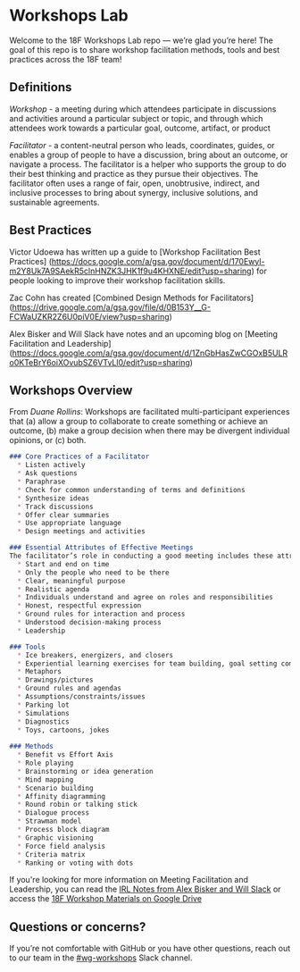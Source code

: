 # Workshops Lab

Welcome to the 18F Workshops Lab repo — we’re glad you’re here! The goal of this repo is to share workshop facilitation methods, tools and best practices across the 18F team!

## Definitions

*Workshop* - a meeting during which attendees participate in discussions and activities around a particular subject or topic, and through which attendees work towards a particular goal, outcome, artifact, or product

*Facilitator* - a content-neutral person who leads, coordinates, guides, or enables a group of people to have a discussion, bring about an outcome, or navigate a process. The facilitator is a helper who supports the group to do their best thinking and practice as they pursue their objectives. The facilitator often uses a range of fair, open, unobtrusive, indirect, and inclusive processes to bring about synergy, inclusive solutions, and sustainable agreements.

## Best Practices

Victor Udoewa has written up a guide to [Workshop Facilitation Best Practices] (https://docs.google.com/a/gsa.gov/document/d/170Ewyl-m2Y8Uk7A9SAekR5clnHNZK3JHK1f9u4KHXNE/edit?usp=sharing) for people looking to improve their workshop facilitation skills. 

Zac Cohn has created [Combined Design Methods for Facilitators] (https://drive.google.com/a/gsa.gov/file/d/0B153Y__G-FCWaUZKR2Z6U0piV0E/view?usp=sharing) 

Alex Bisker and Will Slack have notes and an upcoming blog on [Meeting Facilitation and Leadership] (https://docs.google.com/a/gsa.gov/document/d/1ZnGbHasZwCGOxB5ULRo0KTeBrY6oiXOvubSZ6VTvLl0/edit?usp=sharing) 

## Workshops Overview
From *Duane Rollins*:
Workshops are facilitated multi-participant experiences that (a) allow a group to collaborate to create something or achieve an outcome, (b) make a group decision when there may be divergent individual opinions, or (c) both. 

  ``` markdown
  ### Core Practices of a Facilitator
    * Listen actively
    * Ask questions
    * Paraphrase
    * Check for common understanding of terms and definitions
    * Synthesize ideas
    * Track discussions
    * Offer clear summaries
    * Use appropriate language
    * Design meetings and activities

  ### Essential Attributes of Effective Meetings
  The facilitator’s role in conducting a good meeting includes these attributes:
    * Start and end on time
    * Only the people who need to be there
    * Clear, meaningful purpose
    * Realistic agenda
    * Individuals understand and agree on roles and responsibilities
    * Honest, respectful expression
    * Ground rules for interaction and process
    * Understood decision-making process
    * Leadership

  ### Tools
    * Ice breakers, energizers, and closers
    * Experiential learning exercises for team building, goal setting communication, problem solving, paradigm shifts, decision making, diversity issues, etc.
    * Metaphors
    * Drawings/pictures
    * Ground rules and agendas
    * Assumptions/constraints/issues
    * Parking lot
    * Simulations
    * Diagnostics
    * Toys, cartoons, jokes
    
  ### Methods
    * Benefit vs Effort Axis
    * Role playing
    * Brainstorming or idea generation
    * Mind mapping
    * Scenario building
    * Affinity diagramming
    * Round robin or talking stick
    * Dialogue process
    * Strawman model
    * Process block diagram
    * Graphic visioning
    * Force field analysis
    * Criteria matrix
    * Ranking or voting with dots
  ```
  
If you're looking for more information on Meeting Facilitation and Leadership, you can read the [IRL Notes from Alex Bisker and Will Slack](https://docs.google.com/a/gsa.gov/document/d/1ZnGbHasZwCGOxB5ULRo0KTeBrY6oiXOvubSZ6VTvLl0/edit?usp=sharing) or access the [18F Workshop Materials on Google Drive](https://drive.google.com/drive/folders/0B5GqxshfZoAVMnlUR2prZHg2d2s?usp=sharing)

## Questions or concerns?

If you’re not comfortable with GitHub or you have other questions, reach out to our team in the [#wg-workshops](https://18f.slack.com/archives/wg-workshops) Slack channel.
